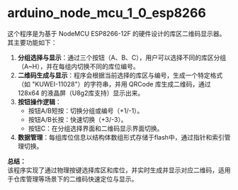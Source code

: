 # arduino_node_mcu_1_0_esp8266
这个程序是为基于 NodeMCU ESP8266-12F 的硬件设计的库区二维码显示器。其主要功能如下：

1. **分组选择与显示**：通过三个按钮（A、B、C），用户可以选择不同的库区分组（A~H），并在每组内切换不同的库位编号。
2. **二维码生成与显示**：程序会根据当前选择的库区与编号，生成一个特定格式（如 "KUWEI-11028"）的字符串，并用 QRCode 库生成二维码，通过 128x64 的液晶屏（U8g2库支持）显示出来。
3. **按钮操作逻辑**：
   - 按钮A/B短按：切换分组或编号（+1/-1）。
   - 按钮A/B长按：快速切换（+3/-3）。
   - 按钮C：在分组选择界面和二维码显示界面切换。
4. **数据管理**：每组库位信息以结构体数组形式存储于flash中，通过指针和索引管理切换。

**总结：**  
该程序实现了通过物理按键选择库区和库位，并实时生成并显示对应二维码，适用于仓库管理等场景下的二维码快速定位与显示。

